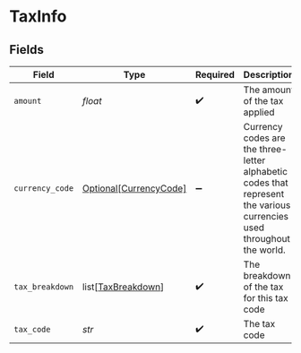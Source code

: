 # TaxInfo


## Fields

| Field                                                                                                                 | Type                                                                                                                  | Required                                                                                                              | Description                                                                                                           | Example                                                                                                               |
| --------------------------------------------------------------------------------------------------------------------- | --------------------------------------------------------------------------------------------------------------------- | --------------------------------------------------------------------------------------------------------------------- | --------------------------------------------------------------------------------------------------------------------- | --------------------------------------------------------------------------------------------------------------------- |
| `amount`                                                                                                              | *float*                                                                                                               | :heavy_check_mark:                                                                                                    | The amount of the tax applied                                                                                         |                                                                                                                       |
| `currency_code`                                                                                                       | [Optional[CurrencyCode]](../../models/shared/currencycode.md)                                                         | :heavy_minus_sign:                                                                                                    | Currency codes are the three-letter alphabetic codes that represent the various currencies used throughout the world. |                                                                                                                       |
| `tax_breakdown`                                                                                                       | list[[TaxBreakdown](../../models/shared/taxbreakdown.md)]                                                             | :heavy_check_mark:                                                                                                    | The breakdown of the tax for this tax code                                                                            |                                                                                                                       |
| `tax_code`                                                                                                            | *str*                                                                                                                 | :heavy_check_mark:                                                                                                    | The tax code                                                                                                          | XF                                                                                                                    |